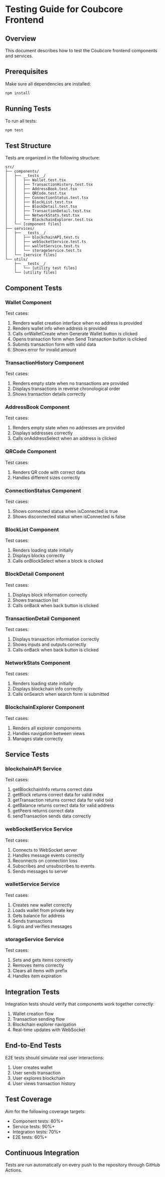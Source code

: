 # Testing Guide for Coubcore Frontend

## Overview

This document describes how to test the Coubcore frontend components and services.

## Prerequisites

Make sure all dependencies are installed:

```bash
npm install
```

## Running Tests

To run all tests:

```bash
npm test
```

## Test Structure

Tests are organized in the following structure:

```
src/
├── components/
│   ├── __tests__/
│   │   ├── Wallet.test.tsx
│   │   ├── TransactionHistory.test.tsx
│   │   ├── AddressBook.test.tsx
│   │   ├── QRCode.test.tsx
│   │   ├── ConnectionStatus.test.tsx
│   │   ├── BlockList.test.tsx
│   │   ├── BlockDetail.test.tsx
│   │   ├── TransactionDetail.test.tsx
│   │   ├── NetworkStats.test.tsx
│   │   └── BlockchainExplorer.test.tsx
│   └── [component files]
├── services/
│   ├── __tests__/
│   │   ├── blockchainAPI.test.ts
│   │   ├── webSocketService.test.ts
│   │   ├── walletService.test.ts
│   │   └── storageService.test.ts
│   └── [service files]
└── utils/
    ├── __tests__/
    │   └── [utility test files]
    └── [utility files]
```

## Component Tests

### Wallet Component

Test cases:
1. Renders wallet creation interface when no address is provided
2. Renders wallet info when address is provided
3. Calls onWalletCreate when Generate Wallet button is clicked
4. Opens transaction form when Send Transaction button is clicked
5. Submits transaction form with valid data
6. Shows error for invalid amount

### TransactionHistory Component

Test cases:
1. Renders empty state when no transactions are provided
2. Displays transactions in reverse chronological order
3. Shows transaction details correctly

### AddressBook Component

Test cases:
1. Renders empty state when no addresses are provided
2. Displays addresses correctly
3. Calls onAddressSelect when an address is clicked

### QRCode Component

Test cases:
1. Renders QR code with correct data
2. Handles different sizes correctly

### ConnectionStatus Component

Test cases:
1. Shows connected status when isConnected is true
2. Shows disconnected status when isConnected is false

### BlockList Component

Test cases:
1. Renders loading state initially
2. Displays blocks correctly
3. Calls onBlockSelect when a block is clicked

### BlockDetail Component

Test cases:
1. Displays block information correctly
2. Shows transaction list
3. Calls onBack when back button is clicked

### TransactionDetail Component

Test cases:
1. Displays transaction information correctly
2. Shows inputs and outputs correctly
3. Calls onBack when back button is clicked

### NetworkStats Component

Test cases:
1. Renders loading state initially
2. Displays blockchain info correctly
3. Calls onSearch when search form is submitted

### BlockchainExplorer Component

Test cases:
1. Renders all explorer components
2. Handles navigation between views
3. Manages state correctly

## Service Tests

### blockchainAPI Service

Test cases:
1. getBlockchainInfo returns correct data
2. getBlock returns correct data for valid index
3. getTransaction returns correct data for valid txid
4. getBalance returns correct data for valid address
5. getPeers returns correct data
6. sendTransaction sends data correctly

### webSocketService Service

Test cases:
1. Connects to WebSocket server
2. Handles message events correctly
3. Reconnects on connection loss
4. Subscribes and unsubscribes to events
5. Sends messages to server

### walletService Service

Test cases:
1. Creates new wallet correctly
2. Loads wallet from private key
3. Gets balance for address
4. Sends transactions
5. Signs and verifies messages

### storageService Service

Test cases:
1. Sets and gets items correctly
2. Removes items correctly
3. Clears all items with prefix
4. Handles item expiration

## Integration Tests

Integration tests should verify that components work together correctly:

1. Wallet creation flow
2. Transaction sending flow
3. Blockchain explorer navigation
4. Real-time updates with WebSocket

## End-to-End Tests

E2E tests should simulate real user interactions:

1. User creates wallet
2. User sends transaction
3. User explores blockchain
4. User views transaction history

## Test Coverage

Aim for the following coverage targets:

- Component tests: 80%+
- Service tests: 90%+
- Integration tests: 70%+
- E2E tests: 60%+

## Continuous Integration

Tests are run automatically on every push to the repository through GitHub Actions.